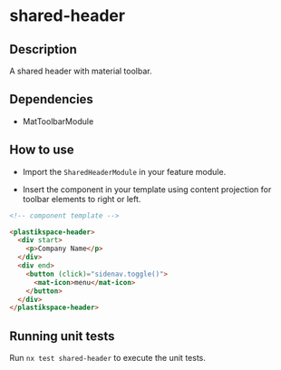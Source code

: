 # shared-header

## Description

A shared header with material toolbar.

## Dependencies

- MatToolbarModule

## How to use

- Import the `SharedHeaderModule` in your feature module.

- Insert the component in your template using content projection for toolbar elements to right or left.

```html
<!-- component template -->

<plastikspace-header>
  <div start>
    <p>Company Name</p>
  </div>
  <div end>
    <button (click)="sidenav.toggle()">
      <mat-icon>menu</mat-icon>
    </button>
  </div>
</plastikspace-header>
```

## Running unit tests

Run `nx test shared-header` to execute the unit tests.
